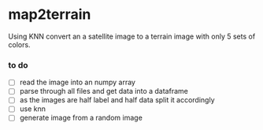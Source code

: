 # map2terrain
Using KNN convert an a satellite image to a terrain image with only 5 sets of colors.

### to do  
- [ ] read the image into an numpy array
- [ ] parse through all files and get data into a dataframe
- [ ] as the images are half label and half data split it accordingly
- [ ] use knn
- [ ] generate image from a random image